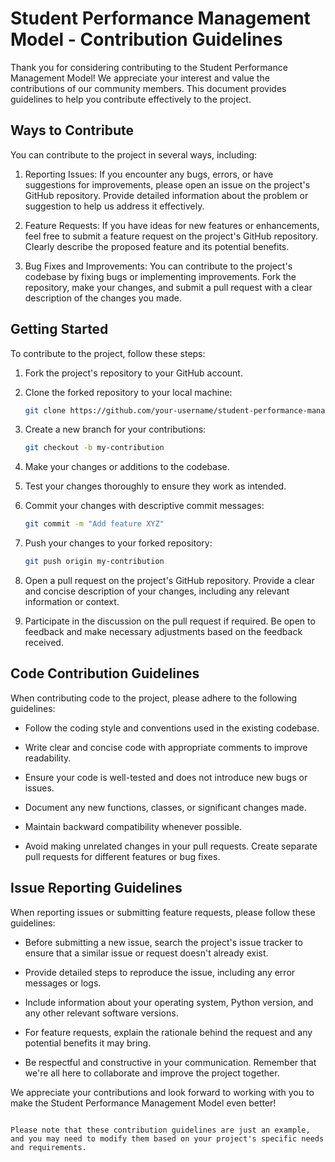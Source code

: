 # Student Performance Management Model - Contribution Guidelines

Thank you for considering contributing to the Student Performance Management Model! We appreciate your interest and value the contributions of our community members. This document provides guidelines to help you contribute effectively to the project.

## Ways to Contribute

You can contribute to the project in several ways, including:

1. Reporting Issues: If you encounter any bugs, errors, or have suggestions for improvements, please open an issue on the project's GitHub repository. Provide detailed information about the problem or suggestion to help us address it effectively.

2. Feature Requests: If you have ideas for new features or enhancements, feel free to submit a feature request on the project's GitHub repository. Clearly describe the proposed feature and its potential benefits.

3. Bug Fixes and Improvements: You can contribute to the project's codebase by fixing bugs or implementing improvements. Fork the repository, make your changes, and submit a pull request with a clear description of the changes you made.

## Getting Started

To contribute to the project, follow these steps:

1. Fork the project's repository to your GitHub account.

2. Clone the forked repository to your local machine:
   ```bash
   git clone https://github.com/your-username/student-performance-management-model.git
   ```

3. Create a new branch for your contributions:
   ```bash
   git checkout -b my-contribution
   ```

4. Make your changes or additions to the codebase.

5. Test your changes thoroughly to ensure they work as intended.

6. Commit your changes with descriptive commit messages:
   ```bash
   git commit -m "Add feature XYZ"   
   ```

7. Push your changes to your forked repository:
   ```bash
   git push origin my-contribution
   ```

8. Open a pull request on the project's GitHub repository. Provide a clear and concise description of your changes, including any relevant information or context.

9. Participate in the discussion on the pull request if required. Be open to feedback and make necessary adjustments based on the feedback received.

## Code Contribution Guidelines

When contributing code to the project, please adhere to the following guidelines:

- Follow the coding style and conventions used in the existing codebase.

- Write clear and concise code with appropriate comments to improve readability.

- Ensure your code is well-tested and does not introduce new bugs or issues.

- Document any new functions, classes, or significant changes made.

- Maintain backward compatibility whenever possible.

- Avoid making unrelated changes in your pull requests. Create separate pull requests for different features or bug fixes.

## Issue Reporting Guidelines

When reporting issues or submitting feature requests, please follow these guidelines:

- Before submitting a new issue, search the project's issue tracker to ensure that a similar issue or request doesn't already exist.

- Provide detailed steps to reproduce the issue, including any error messages or logs.

- Include information about your operating system, Python version, and any other relevant software versions.

- For feature requests, explain the rationale behind the request and any potential benefits it may bring.

- Be respectful and constructive in your communication. Remember that we're all here to collaborate and improve the project together.

We appreciate your contributions and look forward to working with you to make the Student Performance Management Model even better!
```

Please note that these contribution guidelines are just an example, and you may need to modify them based on your project's specific needs and requirements.

